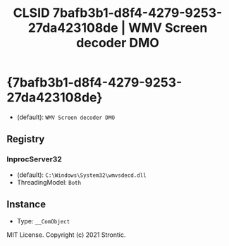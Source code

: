 ﻿---
title: "CLSID 7bafb3b1-d8f4-4279-9253-27da423108de | WMV Screen decoder DMO"
excerpt: What is COM-Object CLSID 7bafb3b1-d8f4-4279-9253-27da423108de?
---

# {7bafb3b1-d8f4-4279-9253-27da423108de}

* (default): `WMV Screen decoder DMO`

## Registry


### InprocServer32

* (default): `C:\Windows\System32\wmvsdecd.dll`
* ThreadingModel: `Both`

## Instance

* Type: `__ComObject`

MIT License. Copyright (c) 2021 Strontic.


